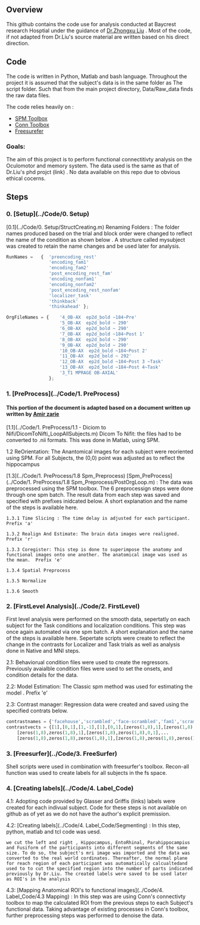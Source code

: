 
## Overview

This github contains the code use for analysis conducted at Baycrest research Hosptial under the guidance of [Dr.Zhongxu Liu](http://psych.utoronto.ca/Neuropsychologylab/zhongxu.html) . Most of the code, if not adapted from Dr.Liu's source material are written based on his direct direction. 

## Code

The code is written in Python, Matlab and bash language. Throughout the project it is assumed that the subject's data is in the same folder as The script folder. Such that from the main project directory, Data/Raw_data finds the raw data files.

The code relies heavily on : 

* [SPM Toolbox](http://www.fil.ion.ucl.ac.uk/spm/) 
* [Conn Toolbox](https://www.nitrc.org/projects/conn)
* [Freesurefer](https://surfer.nmr.mgh.harvard.edu/)

### Goals: 

The aim of this project is to perform functional connectitivty analysis on the Oculomotor and memory system. The data used is the same as that of Dr.Liu's phd projct (link) . No data available on this repo due to obvious ethical cocerns. 

## Steps 

### 0. [Setup](../Code/0. Setup)

[0.1](../Code/0. Setup/StructCreating.m) Renaming Folders : The folder names produced based on the trial and block order were changed to reflect the name of the condition as shown below . A structure called mysubject was created to retain the name changes and be used later for analysis.


```python
RunNames =   {  'preencoding_rest'
                'encoding_fam1'
                'encoding_fam2'
                'post_encoding_rest_fam'
                'encoding_nonfam1'
                'encoding_nonfam2'
                'post_encoding_rest_nonfam'
                'localizer_task'
                'thinkback'
                'thinkahead' };

OrgFileNames = {    '4_OB-AX  ep2d_bold ~184~Pre'
                    '5_OB-AX  ep2d_bold ~ 290'
                    '6_OB-AX  ep2d_bold ~ 290'
                    '7_OB-AX  ep2d_bold ~184~Post 1'
                    '8_OB-AX  ep2d_bold ~ 290'
                    '9_OB-AX  ep2d_bold ~ 290'
                    '10_OB-AX  ep2d_bold ~184~Post 2'
                    '11_OB-AX  ep2d_bold ~ 292'
                    '12_OB-AX  ep2d_bold ~184~Post 3 ~Task'
                    '13_OB-AX  ep2d_bold ~184~Post 4~Task'
                    '3_T1 MPRAGE OB-AXIAL'
                };
```

### 1. [PreProcess](../Code/1. PreProcess)  

#### This portion of the document is adapted based on a document written up written by [Amir zarie](https://www.linkedin.com/in/amir-zarie-9807b4aa/) 

[1.1](../Code/1. PreProcess/1.1 - Diciom to Nifi/DicomToNifti_LoopAllSubjects.m)  Dicom To Nifit: the files had to be converted to .nii formats. This was done in Matlab, using SPM. 

1.2 ReOrientation: The Anantomical images for each subject were reoriented using SPM. For all Subjects, the (0,0) point was adjusted as to reflect the hippocampus

[1.3](../Code/1. PreProcess/1.8 Spm_Preprocess) [Spm_PreProcess](../Code/1. PreProcess/1.8 Spm_Preprocess/PostOrgLoop.m) : The data was preprocessed using the SPM toolbox. The 6 preprocessign steps were done through one spm batch. The result data from each step was saved and specified with prefixes inidcated below. A short explanation and the name of the steps is available here. 
    
    
    1.3.1 Time Slicing : The time delay is adjusted for each participant. Prefix 'a'

    1.3.2 Realign And Estimate: The brain data images were realigned. Prefix 'r'
 
    1.3.3 Coregister: This step is done to superimpose the anatomy and functional images onto one another. The anatomical image was used as the mean.  Prefix 'e'
    
    1.3.4 Spatial Preprocess 

    1.3.5 Normalize

    1.3.6 Smooth




### 2. [FirstLevel Analysis](../Code/2. FirstLevel) 

First level analysis were performed on the smooth data, sepertatly on each subject for the Task conditions and localization conditions. This step was once again automated via one spm batch. A short explanation and the name of the steps is available here.  Sepertate scripts were create to reflect the change in the contrasts for Localizer and Task trials as well as analysis done in Native and MNI steps.
    

 2.1: Behaviorual condition files were used to create the regressors. Previously avaialble condition files were used to set the onsets, and condition details for the data.
 
 2.2: Model Estimation: The Classic spm method was used for estimating the model . Prefix 'e'
 
 2.3: Contrast manager: Regression data were created and saved using the specified contrats below. 




```python
contrastnames = {'facehouse','scrambled','face-scrambled','fam1','scramb1','fam2','scramb2','nonfam1','scramb3','nonfam2','scramb4'};
contrastvects = {[1],[0,1],[1,-1],[1],[0,1],[zeros(1,8),1],[zeros(1,8),0,1],...
    [zeros(1,8),zeros(1,8),1],[zeros(1,8),zeros(1,8),0,1],...
    [zeros(1,8),zeros(1,8),zeros(1,8),1],[zeros(1,8),zeros(1,8),zeros(1,8),0,1]};
```

### 3. [Freesurfer](../Code/3. FreeSurfer)

Shell scripts were used in combination with freesurfer's toolbox. Recon-all function was used to create labels for all subjects in the fs space. 

### 4. [Creating labels](../Code/4. Label_Code)

   4.1: Adopting code provided by Glasser and Griffis (links) labels were created for each indivual subject. Code for these steps is not available on github as of yet as we do not have the author's explicit premission. 
    
   4.2: [Creating labels](../Code/4. Label_Code/Segmenting) : In this step, python, matlab and tcl code was uesd. 
    
    we cut the left and right , Hippocampus, EntoRhinal, Parahippocampius and Fusiform of the participants into different segments of the same size. To do so, the subject's mri image was imported and the data was converted to the real world cordinates. Thereafter, the normal plane for reach region of each participant was automatically calcualtedand used to to cut the specified region into the number of parts indicated previously by Dr.Liu. The created labels were saved to be used later as ROI's in the analysis
    
  4.3: [Mapping Anatomical ROI's to functional images](../Code/4. Label_Code/4.3 Mapping) : In this step was are using Conn's connectivty toolbox to map the calculated ROI from the previous steps to each Subject's functional data. Taking advantage of existing processes in Conn's toolbox, further preprocessing steps was performed to denoise the data.
  
  
